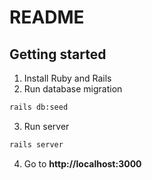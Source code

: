 # README

## Getting started
1. Install Ruby and Rails
2. Run database migration
```sh
rails db:seed
```
3. Run server
```sh
rails server
```
4. Go to **http://localhost:3000**